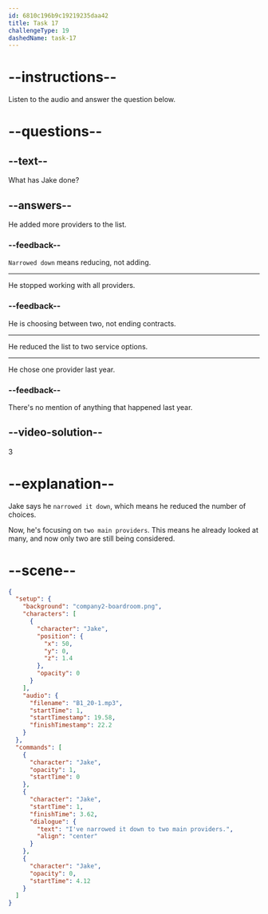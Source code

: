 ```yaml
---
id: 6810c196b9c19219235daa42
title: Task 17
challengeType: 19
dashedName: task-17
---
```


<!-- (Audio) Jake: I've narrowed it down to two main providers. -->

# --instructions--

Listen to the audio and answer the question below.

# --questions--

## --text--

What has Jake done?

## --answers--

He added more providers to the list.

### --feedback--

`Narrowed down` means reducing, not adding.

---

He stopped working with all providers.

### --feedback--

He is choosing between two, not ending contracts.

---

He reduced the list to two service options.

---

He chose one provider last year.

### --feedback--

There's no mention of anything that happened last year.

## --video-solution--

3

# --explanation--

Jake says he `narrowed it down`, which means he reduced the number of choices.

Now, he's focusing on `two main providers`. This means he already looked at many, and now only two are still being considered.

# --scene--

```json
{
  "setup": {
    "background": "company2-boardroom.png",
    "characters": [
      {
        "character": "Jake",
        "position": {
          "x": 50,
          "y": 0,
          "z": 1.4
        },
        "opacity": 0
      }
    ],
    "audio": {
      "filename": "B1_20-1.mp3",
      "startTime": 1,
      "startTimestamp": 19.58,
      "finishTimestamp": 22.2
    }
  },
  "commands": [
    {
      "character": "Jake",
      "opacity": 1,
      "startTime": 0
    },
    {
      "character": "Jake",
      "startTime": 1,
      "finishTime": 3.62,
      "dialogue": {
        "text": "I've narrowed it down to two main providers.",
        "align": "center"
      }
    },
    {
      "character": "Jake",
      "opacity": 0,
      "startTime": 4.12
    }
  ]
}
```
